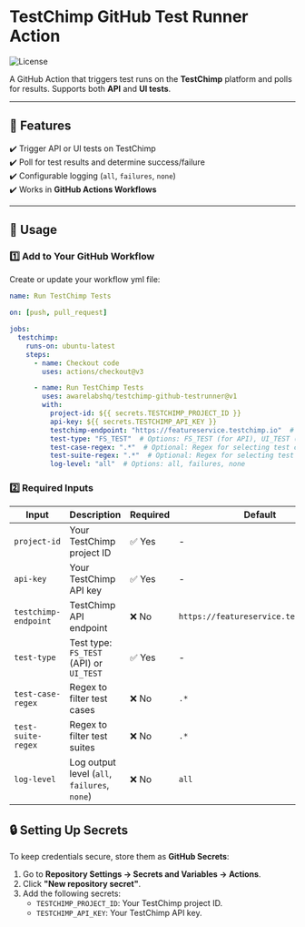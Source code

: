 # **TestChimp GitHub Test Runner Action**  

![License](https://img.shields.io/github/license/awarelabshq/testchimp-github-testrunner)  

A GitHub Action that triggers test runs on the **TestChimp** platform and polls for results. Supports both **API** and **UI tests**.

---

## **📌 Features**
✔️ Trigger API or UI tests on TestChimp  
✔️ Poll for test results and determine success/failure  
✔️ Configurable logging (`all`, `failures`, `none`)  
✔️ Works in **GitHub Actions Workflows**  

---

## **🚀 Usage**
### **1️⃣ Add to Your GitHub Workflow**
Create or update your workflow yml file:

```yaml
name: Run TestChimp Tests

on: [push, pull_request]

jobs:
  testchimp:
    runs-on: ubuntu-latest
    steps:
      - name: Checkout code
        uses: actions/checkout@v3

      - name: Run TestChimp Tests
        uses: awarelabshq/testchimp-github-testrunner@v1
        with:
          project-id: ${{ secrets.TESTCHIMP_PROJECT_ID }}
          api-key: ${{ secrets.TESTCHIMP_API_KEY }}
          testchimp-endpoint: "https://featureservice.testchimp.io"  # Optional
          test-type: "FS_TEST"  # Options: FS_TEST (for API), UI_TEST (for UI tests)
          test-case-regex: ".*"  # Optional: Regex for selecting test cases
          test-suite-regex: ".*"  # Optional: Regex for selecting test suites
          log-level: "all"  # Options: all, failures, none
```

### **2️⃣ Required Inputs**
| Input                | Description                              | Required | Default |
|----------------------|------------------------------------------|----------|---------|
| `project-id`         | Your TestChimp project ID               | ✅ Yes   | -       |
| `api-key`            | Your TestChimp API key                  | ✅ Yes   | -       |
| `testchimp-endpoint` | TestChimp API endpoint                  | ❌ No    | `https://featureservice.testchimp.io` |
| `test-type`          | Test type: `FS_TEST` (API) or `UI_TEST` | ✅ Yes   | -       |
| `test-case-regex`    | Regex to filter test cases              | ❌ No    | `.*`    |
| `test-suite-regex`   | Regex to filter test suites             | ❌ No    | `.*`    |
| `log-level`          | Log output level (`all`, `failures`, `none`) | ❌ No | `all`   |

## **🔒 Setting Up Secrets**
To keep credentials secure, store them as **GitHub Secrets**:

1. Go to **Repository Settings → Secrets and Variables → Actions**.
2. Click **"New repository secret"**.
3. Add the following secrets:
   - `TESTCHIMP_PROJECT_ID`: Your TestChimp project ID.
   - `TESTCHIMP_API_KEY`: Your TestChimp API key.
